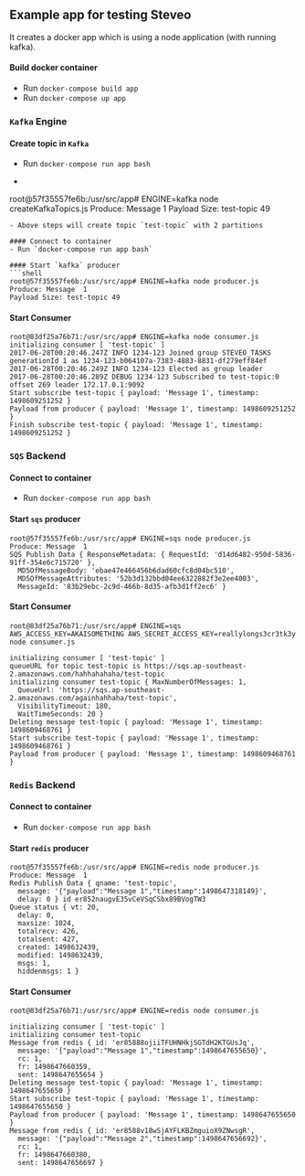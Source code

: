 ## Example app for testing Steveo

It creates a docker app which is using a node application (with running kafka).

#### Build docker container
  - Run `docker-compose build app`
  - Run `docker-compose up app`

### `Kafka` Engine

#### Create topic in `Kafka`

  - Run `docker-compose run app bash`
  - ```shell
  root@57f35557fe6b:/usr/src/app# ENGINE=kafka node createKafkaTopics.js
  Produce: Message  1
  Payload Size: test-topic 49
  ```
  - Above steps will create topic `test-topic` with 2 partitions

#### Connect to container
  - Run `docker-compose run app bash`

#### Start `kafka` producer
  ```shell
  root@57f35557fe6b:/usr/src/app# ENGINE=kafka node producer.js
  Produce: Message  1
  Payload Size: test-topic 49
  ```

#### Start Consumer
  ```shell
  root@83df25a76b71:/usr/src/app# ENGINE=kafka node consumer.js
  initializing consumer [ 'test-topic' ]
  2017-06-28T00:20:46.247Z INFO 1234-123 Joined group STEVEO_TASKS generationId 1 as 1234-123-b064107a-7383-4883-8831-df279eff84ef
  2017-06-28T00:20:46.249Z INFO 1234-123 Elected as group leader
  2017-06-28T00:20:46.289Z DEBUG 1234-123 Subscribed to test-topic:0 offset 269 leader 172.17.0.1:9092
  Start subscribe test-topic { payload: 'Message 1', timestamp: 1498609251252 }
  Payload from producer { payload: 'Message 1', timestamp: 1498609251252 }
  Finish subscribe test-topic { payload: 'Message 1', timestamp: 1498609251252 }
  ```

### `SQS` Backend

#### Connect to container
  - Run `docker-compose run app bash`

#### Start `sqs` producer
  ```shell
  root@57f35557fe6b:/usr/src/app# ENGINE=sqs node producer.js
  Produce: Message  1
  SQS Publish Data { ResponseMetadata: { RequestId: 'd14d6482-950d-5836-91ff-354e6c715720' },
    MD5OfMessageBody: 'ebae47e466456b6dad60cfc8d04bc510',
    MD5OfMessageAttributes: '52b3d132bbd04ee6322882f3e2ee4003',
    MessageId: '83b29ebc-2c9d-466b-8d35-afb3d1ff2ec6' }
  ```

#### Start Consumer
  ```shell
  root@83df25a76b71:/usr/src/app# ENGINE=sqs AWS_ACCESS_KEY=AKAISOMETHING AWS_SECRET_ACCESS_KEY=reallylongs3cr3tk3y node consumer.js

  initializing consumer [ 'test-topic' ]
  queueURL for topic test-topic is https://sqs.ap-southeast-2.amazonaws.com/hahhahahaha/test-topic
  initializing consumer test-topic { MaxNumberOfMessages: 1,
    QueueUrl: 'https://sqs.ap-southeast-2.amazonaws.com/againhahhaha/test-topic',
    VisibilityTimeout: 180,
    WaitTimeSeconds: 20 }
  Deleting message test-topic { payload: 'Message 1', timestamp: 1498609468761 }
  Start subscribe test-topic { payload: 'Message 1', timestamp: 1498609468761 }
  Payload from producer { payload: 'Message 1', timestamp: 1498609468761 }
  ```

### `Redis` Backend

#### Connect to container
  - Run `docker-compose run app bash`

#### Start `redis` producer
  ```shell
  root@57f35557fe6b:/usr/src/app# ENGINE=redis node producer.js
  Produce: Message  1
  Redis Publish Data { qname: 'test-topic',
    message: '{"payload":"Message 1","timestamp":1498647318149}',
    delay: 0 } id er852naugvE35vCeVSqCSbx89BVogTW3
  Queue status { vt: 20,
    delay: 0,
    maxsize: 1024,
    totalrecv: 426,
    totalsent: 427,
    created: 1498632439,
    modified: 1498632439,
    msgs: 1,
    hiddenmsgs: 1 }
  ```

#### Start Consumer
  ```shell
  root@83df25a76b71:/usr/src/app# ENGINE=redis node consumer.js

  initializing consumer [ 'test-topic' ]
  initializing consumer test-topic
  Message from redis { id: 'er85888ojiiTFUHNHkjSGTdH2KTGUsJq',
    message: '{"payload":"Message 1","timestamp":1498647655650}',
    rc: 1,
    fr: 1498647660359,
    sent: 1498647655654 }
  Deleting message test-topic { payload: 'Message 1', timestamp: 1498647655650 }
  Start subscribe test-topic { payload: 'Message 1', timestamp: 1498647655650 }
  Payload from producer { payload: 'Message 1', timestamp: 1498647655650 }
  Message from redis { id: 'er8588v18wSjAYFLKBZmguioX9ZNwsgR',
    message: '{"payload":"Message 2","timestamp":1498647656692}',
    rc: 1,
    fr: 1498647660380,
    sent: 1498647656697 }
  ```




